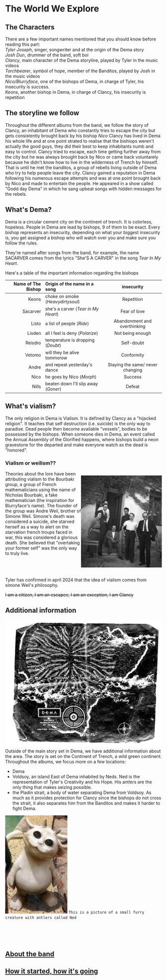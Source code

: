 # The World We Explore 

## The Characters
There are a few important names mentioned that you should know before reading this part:  
_Tyler Joseph_, singer, songwriter and at the origin of the Dema story  
_Josh Dun_, drummer of the band, soft boi  
_Clancy_, main character of the Dema storyline, played by Tyler in the music videos  
_Torchbearer_, symbol of hope, member of the Banditos, played by Josh in the music videos  
_Nico/Blurryface_, one of the bishops of Dema, in charge of Tyler, his insecurity is success.  
_Keons_, another bishop in Dema, in charge of Clancy, his insecurity is repetition  


## The storyline we follow
Throughout the different albums from the band, we follow the story of Clancy, an inhabitant of Dema who constantly tries to escape the city but gets consistently brought back by his bishop *Nico*
Clancy has lived in Dema his whole life and at one point strated to realise that the bishiops weren't actually the good guys, they did their best to keep inhabitants numb and easy to control. Clancy tried to escape, each time getting further away from the city but he was always brought back by Nico or came back voluntarely because he didn't know how to live in the wilderness of Trench by himself. That is until he met the banditos, a group of rebells living outside of Dema who try to help people leave the city.
Clancy gained a reputation in Dema following his numerous escape attempts and  was at one point brought back by Nico and made to entertain the people. He appeared in a show called "Godd day Dema" in which he sang upbeat songs with hidden messages for the rebels.


## What's Dema?
Dema is a circular cement city on the continent of trench. It is colorless, hopeless. People in Dema are lead by bishops, 9 of them to be exact. Every bishop represents an insecurity, depending on what your biggest insecurity is, you get assigned a bishop who will watch over you and make sure you follow the rules. 

They're named after songs from the band, for example, the name SACARVER comes from the lyrics "She'S A CARVER" in the song _Tear In My Heart_.  

Here's a table of the important information regarding the bishops  

Name of The Bishop  | Origin of the name in a song  | insecurity 
---------:| :----- |:-----:
Keons      | choke on smoke (_Heavydirtysoul_) | Repetition
Sacarver  | she's a carver (_Tear in My Heart_)| Fear of love
Listo   | a list of people (_Ride_) | Abandonment and overthinking
Lisden   | all I feel is deny (_Polarize_)| Not being enough
Reisdro   | temperature is dropping (_Doubt_) | Self-doubt
Vetomo  | will they be alive tommorow | Conformity
Andre   |and repeat yesterday's dance | Staying the same/ never changing
Nico | he goes by Nico (_Morph_)| Success
Nills | beaten down I'll slip away (_Goner_) | Defeat


## What's vialism?  
The only religion in Dema is Vialism. It is defined by Clancy as a "hijacked religion". It teaches that self destruction (i.e. suicide) is the only way to paradise. Dead people then become available "vessels", bodies to be possessed by the bishops.
When someone dies in Dema, an event called the Annual Assembly of the Glorified happens, where bishops build a neon gravestone for the departed and make everyone watch as the dead is "honored".
&nbsp;
### Vialism or weilism??
<p style="float:right"><img src="Twentyonepilots/bourbaki.jpg" /></p>
<p>Theories about the lore have been attributing vialism to the Bourbaki group, a group of French mathematicians using the name of Nicholas Bourbaki, a fake mathematician (the inspiration for Blurryface's name). The founder of the group was Andre Weil, brother of Simone Weil. Simone's death was considered a suicide, she starved herself as a way to alert on the starvation french troups faced in war, this was considered a glorious death. She believed that "overtaking your former self" was the only way to truly live.</p>
<div style="clear:both"></div>
 
Tyler has confirmed in april 2024 that the idea of vialism comes from simone Weil's philosophy.

~~I am a citizen, I am an escapee, I am an exception, I am Clancy~~


## Additional information

![trench](Twentyonepilots/Trenchmap.jpg)  
Outside of the main story set in Dema, we have additional information about the area. The story is set on the Continent of Trench, a wild green continent. Throughout the albums, we focus more on a few locations: 
- Dema
- Voldsoy, an island East of Dema inhabited by Neds. Ned is the representation of Tyler's Creativity and his Hope. His antlers are the only thing that makes seizing possible.
- the Pladin strait, a body of water separating Dema from Voldsoy. As much as it provides protection for Clancy since the bishops do not cross the strait, it also separates him from the Banditos and makes it harder to fight Dema.


<img src="Twentyonepilots/Ned.jpg" alt="Twentyonepilots/Ned.jpg" width="200"/>  `This is a picture of a small furry creature with antlers called Ned`  
&nbsp;  
&nbsp;  
&nbsp;  
&nbsp;  
  
## [About the band](theband.md)  
## [How it started, how it's going](moreabout.md)
